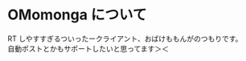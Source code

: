 OMomonga について
==============================================

RT しやすすぎるついったークライアント、おばけももんがのつもりです。  
自動ポストとかもサポートしたいと思ってます＞＜
